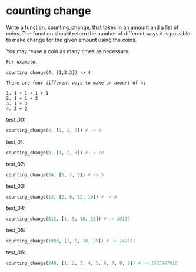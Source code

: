 # counting change

Write a function, counting_change, that takes in an amount and a list of coins.
The function should return the number of different ways it is possible to make change for the given amount using the coins.

You may reuse a coin as many times as necessary.

```
For example,

counting_change(4, [1,2,3]) -> 4

There are four different ways to make an amount of 4:

1. 1 + 1 + 1 + 1
2. 1 + 1 + 2
3. 1 + 3
4. 2 + 2
```

test_00:
```py
counting_change(4, [1, 2, 3]) # -> 4
```

test_01:
```py
counting_change(8, [1, 2, 3]) # -> 10
```

test_02:
```py
counting_change(24, [5, 7, 3]) # -> 5
```

test_03:
```py
counting_change(13, [2, 6, 12, 10]) # -> 0
```

test_04:
```py
counting_change(512, [1, 5, 10, 25]) # -> 20119
```

test_05:
```py
counting_change(1000, [1, 5, 10, 25]) # -> 142511
```

test_06:
```py
counting_change(240, [1, 2, 3, 4, 5, 6, 7, 8, 9]) # -> 1525987916
```
